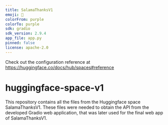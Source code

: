 ```yaml
---
title: SalamaThanksV1
emoji: 🐨
colorFrom: purple
colorTo: purple
sdk: gradio
sdk_version: 2.9.4
app_file: app.py
pinned: false
license: apache-2.0
---
```


Check out the configuration reference at https://huggingface.co/docs/hub/spaces#reference

#
# huggingface-space-v1

This repository contains all the files from the Huggingface space SalamaThanksV1. These files were needed to obtain the API from the developed Gradio web application, that was later used for the final web app of SalamaThanksV1.
